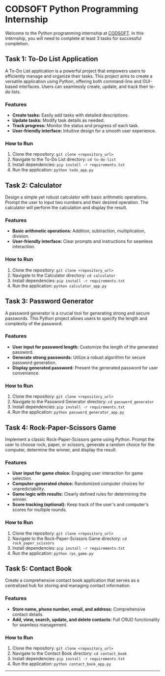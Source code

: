 # CODSOFT Python Programming Internship

Welcome to the Python programming internship at [CODSOFT](http://www.codsoft.in). In this internship, you will need to complete at least 3 tasks for successful completion.

## Task 1: To-Do List Application

A To-Do List application is a powerful project that empowers users to efficiently manage and organize their tasks. This project aims to create a versatile application using Python, offering both command-line and GUI-based interfaces. Users can seamlessly create, update, and track their to-do lists.

### Features
- **Create tasks:** Easily add tasks with detailed descriptions.
- **Update tasks:** Modify task details as needed.
- **Track progress:** Monitor the status and progress of each task.
- **User-friendly interface:** Intuitive design for a smooth user experience.

### How to Run
1. Clone the repository: `git clone <repository_url>`
2. Navigate to the To-Do List directory: `cd to-do-list`
3. Install dependencies: `pip install -r requirements.txt`
4. Run the application: `python todo_app.py`

## Task 2: Calculator

Design a simple yet robust calculator with basic arithmetic operations. Prompt the user to input two numbers and their desired operation. The calculator will perform the calculation and display the result.

### Features
- **Basic arithmetic operations:** Addition, subtraction, multiplication, division.
- **User-friendly interface:** Clear prompts and instructions for seamless interaction.

### How to Run
1. Clone the repository: `git clone <repository_url>`
2. Navigate to the Calculator directory: `cd calculator`
3. Install dependencies: `pip install -r requirements.txt`
4. Run the application: `python calculator_app.py`

## Task 3: Password Generator

A password generator is a crucial tool for generating strong and secure passwords. This Python project allows users to specify the length and complexity of the password.

### Features
- **User input for password length:** Customize the length of the generated password.
- **Generate strong passwords:** Utilize a robust algorithm for secure password generation.
- **Display generated password:** Present the generated password for user convenience.

### How to Run
1. Clone the repository: `git clone <repository_url>`
2. Navigate to the Password Generator directory: `cd password_generator`
3. Install dependencies: `pip install -r requirements.txt`
4. Run the application: `python password_generator_app.py`

## Task 4: Rock-Paper-Scissors Game

Implement a classic Rock-Paper-Scissors game using Python. Prompt the user to choose rock, paper, or scissors, generate a random choice for the computer, determine the winner, and display the result.

### Features
- **User input for game choice:** Engaging user interaction for game selection.
- **Computer-generated choice:** Randomized computer choices for unpredictability.
- **Game logic with results:** Clearly defined rules for determining the winner.
- **Score tracking (optional):** Keep track of the user's and computer's scores for multiple rounds.

### How to Run
1. Clone the repository: `git clone <repository_url>`
2. Navigate to the Rock-Paper-Scissors Game directory: `cd rock_paper_scissors`
3. Install dependencies: `pip install -r requirements.txt`
4. Run the application: `python rps_game.py`

## Task 5: Contact Book

Create a comprehensive contact book application that serves as a centralized hub for storing and managing contact information.

### Features
- **Store name, phone number, email, and address:** Comprehensive contact details.
- **Add, view, search, update, and delete contacts:** Full CRUD functionality for seamless management.

### How to Run
1. Clone the repository: `git clone <repository_url>`
2. Navigate to the Contact Book directory: `cd contact_book`
3. Install dependencies: `pip install -r requirements.txt`
4. Run the application: `python contact_book_app.py`

---

